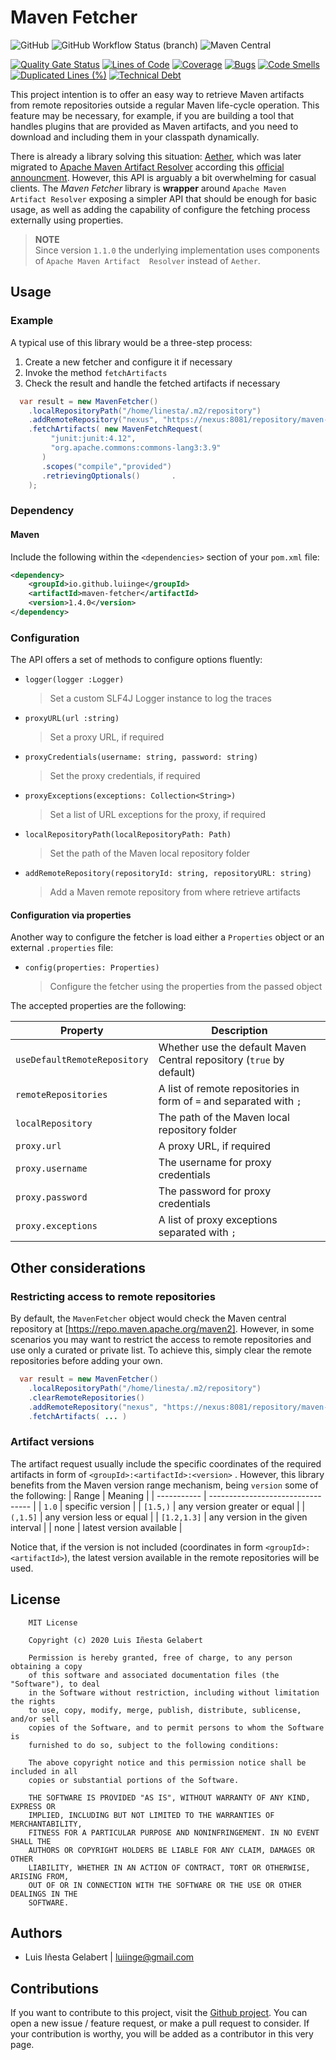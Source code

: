Maven Fetcher
================================================================================

![GitHub](https://img.shields.io/github/license/luiinge/maven-fetcher?style=plastic)
![GitHub Workflow Status (branch)](https://img.shields.io/github/workflow/status/luiinge/maven-fetcher/quality%20check/master?style=plastic)
![Maven Central](https://img.shields.io/maven-central/v/io.github.luiinge/maven-fetcher?style=plastic)

[![Quality Gate Status](https://sonarcloud.io/api/project_badges/measure?project=luiinge_maven-fetcher&metric=alert_status)](https://sonarcloud.io/dashboard?id=luiinge_maven-fetcher)
[![Lines of Code](https://sonarcloud.io/api/project_badges/measure?project=luiinge_maven-fetcher&metric=ncloc)](https://sonarcloud.io/dashboard?id=luiinge_maven-fetcher)
[![Coverage](https://sonarcloud.io/api/project_badges/measure?project=luiinge_maven-fetcher&metric=coverage)](https://sonarcloud.io/dashboard?id=luiinge_maven-fetcher)
[![Bugs](https://sonarcloud.io/api/project_badges/measure?project=luiinge_maven-fetcher&metric=bugs)](https://sonarcloud.io/dashboard?id=luiinge_maven-fetcher)
[![Code Smells](https://sonarcloud.io/api/project_badges/measure?project=luiinge_maven-fetcher&metric=code_smells)](https://sonarcloud.io/dashboard?id=luiinge_maven-fetcher)
[![Duplicated Lines (%)](https://sonarcloud.io/api/project_badges/measure?project=luiinge_maven-fetcher&metric=duplicated_lines_density)](https://sonarcloud.io/dashboard?id=luiinge_maven-fetcher)
[![Technical Debt](https://sonarcloud.io/api/project_badges/measure?project=luiinge_maven-fetcher&metric=sqale_index)](https://sonarcloud.io/dashboard?id=luiinge_maven-maven-fetcher)



This project intention is to offer an easy way to retrieve Maven artifacts from remote repositories
outside a regular Maven life-cycle operation. This feature may be necessary, for example, if you are
building a tool that handles plugins that are provided as Maven artifacts, and you need to download
 and including them in your classpath dynamically.

There is already a library solving this situation: [Aether][1], which was later migrated to 
[Apache Maven Artifact Resolver][2] according this [official announcment](https://projects.eclipse.org/projects/technology.aether/reviews/termination-review). 
However, this API is arguably a bit overwhelming for casual clients. 
The *Maven Fetcher* library is **wrapper** around `Apache Maven Artifact Resolver` exposing
a simpler API that should be enough for basic usage, as well as adding the capability of configure
the fetching process externally using properties.

> **NOTE**  
> Since version `1.1.0` the underlying implementation uses components of `Apache Maven Artifact 
> Resolver` instead of `Aether`.

Usage
-----------------------------------------------------------------------------------------

### Example
A typical use of this library would be a three-step process:
1. Create a new fetcher and configure it if necessary
1. Invoke the method `fetchArtifacts`
1. Check the result and handle the fetched artifacts if necessary

```java
  var result = new MavenFetcher()
    .localRepositoryPath("/home/linesta/.m2/repository")
    .addRemoteRepository("nexus", "https://nexus:8081/repository/maven-releases")
    .fetchArtifacts( new MavenFetchRequest(
         "junit:junit:4.12",
         "org.apache.commons:commons-lang3:3.9"
       )
       .scopes("compile","provided")
       .retrievingOptionals()       .
    );
```

### Dependency

#### Maven
Include the following within the `<dependencies>` section of your `pom.xml` file:
```xml
<dependency>
    <groupId>io.github.luiinge</groupId>
    <artifactId>maven-fetcher</artifactId>
    <version>1.4.0</version>
</dependency>
```


### Configuration

The API offers a set of methods to configure options fluently:

- `logger(logger :Logger)`

  > Set a custom SLF4J Logger instance to log the traces

- `proxyURL(url :string)`

  > Set a proxy URL, if required

- `proxyCredentials(username: string, password: string)`

  > Set the proxy credentials, if required

- `proxyExceptions(exceptions: Collection<String>)`

  > Set a list of URL exceptions for the proxy, if required

- `localRepositoryPath(localRepositoryPath: Path)`

  > Set the path of the Maven local repository folder

- `addRemoteRepository(repositoryId: string, repositoryURL: string)`

  > Add a Maven remote repository from where retrieve artifacts

#### Configuration via properties

Another way to configure the fetcher is load either a `Properties` object or an external  `.properties` file:

- `config(properties: Properties)`

   >  Configure the fetcher using the properties from the passed object


The accepted properties are the following:

| Property                     | Description                                                                  |
| ---------------------------- | ---------------------------------------------------------------------------- |
| `useDefaultRemoteRepository` | Whether use the default Maven Central repository (`true` by default)         |
| `remoteRepositories`         | A list of remote repositories in form of `=` and separated with `;`          |
| `localRepository`            | The path of the Maven local repository folder                                |
| `proxy.url`                  | A proxy URL, if required                                                     |
| `proxy.username`             | The username for proxy credentials                                           |
| `proxy.password`             | The password for proxy credentials                                           |
| `proxy.exceptions`           | A list of proxy exceptions separated with `;`                                |


Other considerations
-----------------------------------------------------------------------------------------

### Restricting access to remote repositories
By default, the `MavenFetcher` object would check the Maven central repository at 
[https://repo.maven.apache.org/maven2]. However, in some scenarios you may want to 
restrict the access to remote repositories and use only a curated or private list.
To achieve this, simply clear the remote repositories before adding your own.

```java
  var result = new MavenFetcher()
    .localRepositoryPath("/home/linesta/.m2/repository")
    .clearRemoteRepositories()
    .addRemoteRepository("nexus", "https://nexus:8081/repository/maven-releases")
    .fetchArtifacts( ... )
```

### Artifact versions

The artifact request usually include the specific coordinates of the required artifacts 
in form of `<groupId>:<artifactId>:<version>` . However, this library benefits from the 
Maven version range mechanism, being `version` some of the following:
| Range       | Meaning                           |
| ----------- | --------------------------------- |
| `1.0`       | specific version                  |
| `[1.5,)`    | any version greater or equal      |
| `(,1.5]`    | any version less or equal         |
| `[1.2,1.3]` | any version in the given interval |
| none        | latest version available          |

Notice that, if the version is not included (coordinates in form `<groupId>:<artifactId>`),
the latest version available in the remote repositories will be used.




License
-----------------------------------------------------------------------------------------

```
    MIT License

    Copyright (c) 2020 Luis Iñesta Gelabert

    Permission is hereby granted, free of charge, to any person obtaining a copy
    of this software and associated documentation files (the "Software"), to deal
    in the Software without restriction, including without limitation the rights
    to use, copy, modify, merge, publish, distribute, sublicense, and/or sell
    copies of the Software, and to permit persons to whom the Software is
    furnished to do so, subject to the following conditions:

    The above copyright notice and this permission notice shall be included in all
    copies or substantial portions of the Software.

    THE SOFTWARE IS PROVIDED "AS IS", WITHOUT WARRANTY OF ANY KIND, EXPRESS OR
    IMPLIED, INCLUDING BUT NOT LIMITED TO THE WARRANTIES OF MERCHANTABILITY,
    FITNESS FOR A PARTICULAR PURPOSE AND NONINFRINGEMENT. IN NO EVENT SHALL THE
    AUTHORS OR COPYRIGHT HOLDERS BE LIABLE FOR ANY CLAIM, DAMAGES OR OTHER
    LIABILITY, WHETHER IN AN ACTION OF CONTRACT, TORT OR OTHERWISE, ARISING FROM,
    OUT OF OR IN CONNECTION WITH THE SOFTWARE OR THE USE OR OTHER DEALINGS IN THE
    SOFTWARE.
```


Authors
-----------------------------------------------------------------------------------------

- Luis Iñesta Gelabert  |  luiinge@gmail.com


Contributions
-----------------------------------------------------------------------------------------
If you want to contribute to this project, visit the
[Github project](https://github.com/luiinge/maven-fetcher). You can open a new issue / feature
request, or make a pull request to consider. If your contribution is worthy, you will be added
as a contributor in this very page.





[1]: <https://projects.eclipse.org/projects/technology.aether>
[2]: <https://maven.apache.org/resolver/>
